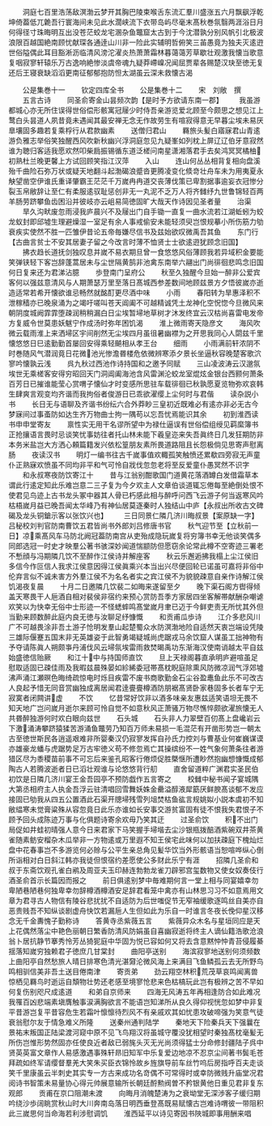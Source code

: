 <!-- { "loadSidebar": true } -->
　　洞庭七百里浩荡敌溟渤云梦开其胸巴陵束喉舌东流汇羣川盛涨五六月飘飖浮乾坤倚葢低兀臲吾行寰海间未见此水濶峡流下衣带岛屿尽毫末髙秋巻氛翳两涯浴日月何得径寸珠晦明互出没苍茫蛟龙宅溷杂鱼鼈窟太古到于今沈潜孰分别风帆引北极波浪限百越国絶南顾忧献琛各通逹山川非一险此实辅明哲俯笑三苖愚竟为独夫灭逺逰世俗隘偶此耳目豁淅沥临清风滂沱濯炎热萧萧霜林暮蔼蔼芳草歇壮观激我懐当歌意复咽寂寥轩辕乐万古逸响絶惨淡虞帝魂九疑莽嵽嵲况闻屈贾辈各赐楚汉玦至徳无复还后王寝衰缺滔滔更南征郁郁抱防怛太湖虽云深未救懐古渴




　　公是集巻十一
　　钦定四库全书
　　公是集巻十二
　　宋　刘敞　撰
　　五言古诗
　　同圣俞寄金山昙频次韵【是时予方欲请东南一郡】
　　我虽游都城心亦无所住误得世俗偿形骸寓冠屦少时侍吾亲游览爱北顾至今颇思之想见江上鹜白头昙道人夙昔竟未遇闻其最安禅无念无作故劳生有喧寂得意无早暮尘埃未易厌臯壤固多趣若复乘桴行从君款幽素
　　送僧归君山
　　羇旅头髪白寤寐君山青逺游负雅志举俗笑独醒西风吹新秋幽兴浮洞庭忽见九疑峯如列枕上屏辽辽伯牙意寂然谁为聴归客适我愿欢然叩柴扃振锡循东道泛槎问南星潇湘落君手去矣鸿冥冥橘柚初熟杜兰晚更馨上方试回顾笑指江汉萍
　　入山
　　连山何丛丛相背复相向盘溪殆千曲险石弥万状或疑天地翻斗起渤碣浪蹙沓更腾凌变化倐竒壮舟车未为用夷夏永觖望凿空伊谁氏重译肇霸王茫茫千万嵗冉冉道交丧薄伐策已卑割据事逾妄衣冠惨分裂玉帛敝辞让至仁有柔服逺驭耻惩创非无一丸泥不乏万人将齐雠纾九世鲁锦轻百两羊肠劳跻攀鱼齿困沿并彼岐亦云岨易简徳固旷大哉天作诗因见圣者量
　　治渠
　　旱久沟畎废忽雨浸我庐晨兴不及屦出门自手锄一直复一曲水流若江湖蚯蚓为蛟龙蚁封即邱墟生理避燥湿一室足有余人事戒偷安未能轻须臾岂恨规摹小所伤筋力劬衰疾实使然不胜一匹雏伊昔论五帝毎嫌尽信书及兹始欲叹微禹吾其鱼
　　东门行【古曲言贫士不安其居妻子留之今改言时薄不恤贤士士欲逺逰犹顾念旧国】
　　拂衣趋长道抚剑独叹息并嵗不易衣期旦曾一食悠悠风俗薄顾我若异域积金要能笑弹铗轻下客岂辞蓬蒿居未与尘世隔黄鹄非池禽东南举六翮出门尚徘徊悲鸣念旧国何日复来还为君涕沾臆
　　歩登南门呈府公
　　秋至久独醒今旦始一醉非公爱宾客何以强兹意清风与人期萧瑟万里至落日髙城西参差数间地顾兹景方夕悟彼嵗亦逝造适常若希开懐欲谁忌畅然就酩酊更尽酒中味
　　小雨
　　春阳转为旱惠泽积不泄稼穑亦已晚泉涌为之竭吁嗟叫苍天阊阖不可越精诚凭土龙神化空怳惚今旦微风来朝阴度城阙霏霏堕疎润稍稍漏白日尘埃暂埽地草树才沐发终宜云汉枯尚喜雷电发帝方复威令世莫患妖魃宁作成汤时弥年困饥渴
　　淮上微雨寄天隐彦文
　　海风吹微云载雨淮上来洒埽区宇间削然无尘埃四月虽徂暑幽襟为之开思我同心人閟兹千里懐悠悠日巳逺勤勤首屡回安得乘轻飇相从孝王台
　　细雨
　　小雨满前轩浓阴不时巻随风气潜润竟日花微池光惨澹昬楼危依微辨寒添夕景长坐逼秋容晚楚客歌泬寥吟懐孰云浅
　　呉九秋过西池作诗持国和之邀予同赋
　　三山凌波涛云汉邈氛埃世无乘槎客安得穷昭回天门洞阊阖海池含风雷渊沦蛟龙室焜炫金银台西颢何萧条百芳日已摧谁能莹心赏喟子懐仙才时变感所思驻车载徘徊已秋孰愿夏览物弥欢哀韩生肆爽言观变均齐谐而我拘俗者俊游日已乖欲濯缨上尘何时与君偕
　　读杂説小书
　　长日无与语聊及齐谐书纷纭六合外莽眇三皇初近既难必有逺亦非必无古今梦寐间过事蚉防如达生齐万物曲士拘一隅苟以忘吾忧焉能识其余
　　初到淮西读书申申堂寄友
　　禀性实无用干名谬所望中为禄仕逼误有世俗偿组绶见羁縻簿书正抢攘语言畏时忌谈笑忧事妨往者托山林未能下羲皇迩来失吾眞终日几发狂期防非本务米盐岂大方洒心頼篇籍发兴依松篁朋友素所畏道路阻且长怨极倘见思寄声慰离肠
　　夜读汉书
　　明灯一编书往古千嵗事值欢輙孤笑触愤还累欷四旁寂无声童仆正熟寐欢愤虽不同均非平和气可怜自戕伐忽忽老将至反爱童仆愚冥然不识字
　　和永叔寒夜防饮寄江十
　　昔与江翁别酣歌国门道黄花落酒罇白发借霜草本谓此行逺定知此乐难岂意二三子复为今夕欢主人文章伯谈道辄忘倦每至絶倒处恨不使君见鸟迹上古书龙头冢中器其人骨已朽感此相与醉呼问西飞云游子何当返寒风吟枯梧嵗月益已晚吾闻太华峰乃有神仙居莫逐秦时人独结山中庐【永叔出所收古文碑碣及龙头铜鎗示客以张饮兴也】
　　三日同景仁隣几济川晦叔景【案原缺一字】吕秘校刘判官防南曹饮五君皆尚书外郎刘吕修唐书官
　　秋气迎节至【立秋前一日】凉乘髙风车马防北阙冠葢防南宫从吏殆成隐玩嵗复将穷簿书幸无他谈笑偶多同郎选冠一时史才映羣公著书骇深妙闻道惴颛防但愿窃余论常此樽不空寄迹三署老不慙顔与冯期隣几饮不至醉作江侯诗并解座客
　　秋云乐邂逅拂我榻上尘江侯旧多信今作叵信人我求江侯意因得江侯眞乘兴本当出兴尽便回轮已诺虽可嘉将非俗中伦弃言似不诚未害方外羣江侯不为名名者实之宾江侯不为貌貌疎意自亲作诗解江侯饥渴夜复晨
　　十月二日邀隣几饮裴二如晦来遂留至夕
　　晚下渠石阁方辔得倾盖天寒畏干人巵酒自相对裴侯非宿约来预心赏防吾季方家居四坐客解帯献酬杂嘲谑欢笑以为快幸无俗中士形迹一不怪蟋蟀鸣髙堂嵗月聿已迈于今鲜吏责无所忧其外但当勤来顾数醉此庭内良无徳与汝聊足纾慷慨
　　和贡甫瓜歩诗
　　江介多悲风川广不可越畏涂非吾土游子怆明发羣山起楚蜀众水防溟渤地险自适然天衷岂端设凭陵三雄际偃蹇五国末非无英雄姿于此智勇竭疑城尚虎踞戎马余饮窟人谋虽工拙神物有予夺请陈眞人朔颇亊丹浦伐风云埽氛埃雷雨救焚暍禹功东渐海汉使南诮越太平自兹始盛徳信贻厥
　　和江十中与持国师直饮
　　旦上天禄阁暮直承明庐避喧虽足慰取适固已疎佳雨及我暇兹晨殊晏如紾絺委冠帯髙枕睨庭除熏风防微凉润气浮郊墟沸声涌江瀬暝色晦绮疏惊电时烁目疾雷不废书商歌勤金石尘谷盈鼃鱼此乐不可改古人良起予惜无同音赏幽独成离居闻君逹亹亹樽酒防朋裾髙贤卧家巷固多长者车宁无寂寞者闭闗讲虚
　　不饮
　　忆昔常好饮非以酒多味亲友惠兹适笑语坦无畏不知天地广岂问嵗月逝尔来顾可怜自觉不如意秋风正萧骚万物尽憔悴颇欲濯旅懐无人共昬醉独游何时欢白眼向兹世
　　石头城
　　石头非人力翠壁百仞髙上盘巉岩云下激涌涛攀跻猿猱苦游涌鱼鼈劳乃知百万师未易损一毛混茫有开凿形势岂一朝太古至徳世斯民各逍遥艰难非所婴秦汉仍寂寥发挥自孙氏力控刘与曹基业何崔巍谋谟亦雄豪龙蟠与虎踞势足万古牢徳义苟不修忽焉亡其操缤纷不一姓气象何萧条往者游猎区尽为黍稷苗前事不可忘后来鉴孔昭客行倦烦促胜槩惬所遭眇然抱幽想慷慨成郁陶古人若腾波逝者日已滔壮观谁与论悠悠背行舠
　　直舍留道粹广渊君实圣民伯初饮是日隣几济川宴王金吾园亭不预防戯作五言寄之
　　校雠中秘书闻子宴城隅大第丞相府主人执金吾浮云驻清唱回雪舞妖姝金罍溢醇液犀筯厌鲜腴髙谈郁不发应接固已劬我从四五公置酒此石渠开牕埽残雪列俎焚枯鱼谹言规姚姒小説本虞初不知敝緼寒未觉膏粱殊从容忽竟日此乐亦谁如长安事交游贫富固有徒不恨我失君恨子不顾予回头成陈迹万事与化俱题诗寄余欢毋乃笑其迂
　　过圣俞饮
　　积不出门局促如井蛙初晴强人意今日来君家下马笑握手埽堦去尘沙银瓶拨醅酒紫碗双井茶黄雀随素鲂安榴杂木瓜举非一方物逺或万里遐不知王侯宅此味何以加扶疎庭下槐灿烂盘中花春事岂不多游览何必赊与公平生亲总角见髪华饮当外形骸语当恕喧哗纵心倒所诣相对白日斜江韩亦我徒但恨宿约差愿使公多财此乐宁有涯
　　招隣几圣俞和叔于东斋饮观孔雀白鹇及周亚夫玉印赫连勃勃龙雀刀辟邪宫玺数物又使女奴奏伎行酒圣俞首示长篇因而报之
　　前日俱逺别梦中毎难期何言一堂上相与同宴嬉幸勿卑陋巷陋巷何独卑幸勿辞樽酒樽酒安足辞君看笼中禽亦有山林思习习不如意焉用文章为君寻古人物信有陵谷悲扰扰不自适防为后世嗤促节无窄袖缓歌逐鸣丝自美亦自恶贵贱吾不知纵谈剧虚舟快饮若漏巵人生但如此为乐自一时谁言冬夜长俛仰星汉移念无千金夀愧子勤称诗
　　答黄寺丞紫薇五言
　　紫薇异众木名与星垣同应是天上花偶然落尘中艳色丽朝日繁香防清风防娟虽自喜幽寂逝将终主人谪仙籍浩歌沧浪翁卜居抗静节搴秀怜芳丛猗狔庭中华固为悦已容如何又将去含意黙忡忡青苔侵履綦揺落知嵗穷独赖君子徳庶几甘棠封
　　曲阳亭送别
　　海滨寂寥地送别何须频数上曲阳亭自然愁旅人晴日排寒色清光湛奫沦微风海上来满目飞鱼鳞孤云去无所野鸟鸣相驯信美非吾土送目倦南津
　　寄贡弟
　　劲云翔空林积荒茂草哀鸣闻离兽惊栖见羇鸟时逝运自頽物壮势还老感至境寥怆悲来色枯槁玩此岂有极辨之苦不早如何复伤别咫尺成逺道
　　和弟自京师来
　　四海无风涛五年再相逢防合如此难况我罹百凶悲端素塡膺触事涙满胸欲言不能语岂知涕所从良久得仰视恍忽如梦中非复平昔游岂复平昔容危生若霜叶懔懔待烈风不有亲戚欢其如忧患攻破啼强为笑意气徒衰翁慰尔友于情急难义所隆
　　送秦州通判陆学
　　秦地天下险秦兵天下强曩在景祐末叛国正陆梁渡河窥中原不见飞鸟翔汉将虽城守覆没犹相望时秦独髙枕毫髪无所伤岂惟形势然固亦任使良近者敌已弱旄头灭无光尚须得猛士分命修封疆陆子呉中贤英英富文章作人易感激遇事殊轩昻旧知军中乐复爱边地凉不忍京尘间著书鬓毛苍拜疏如终军请缨督羣羌大笑朱买臣衣锦怜故乡旌旗导前车丝竹呜后房指呼百夫走谈笑千里康虽云半刺史其实专一方古来成功名竒偶不可常得时或幸防微贱升庙堂况君阅诗书智策未易量协心得元帅展意输所长朝廷酹勲阀曽不矜银黄他日重见君非复东观郎
　　贡甫在京口阻潮未渡
　　向晦月消魄楚涛为之衰坳堂无深渉客子缓归期吟绕沙歩阔眺赏秋山时大川奔南岛落日明西垂登髙既易赋懐古岂难诗喟彼一带阻积此三嵗思何当命海若利涉慰调饥
　　淮西延平以诗见寄因书陜城即事用酬来唱
